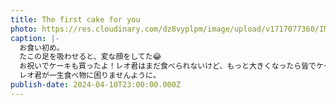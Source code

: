 ```yaml
---
title: The first cake for you
photo: https://res.cloudinary.com/dz8vyplpm/image/upload/v1717077360/IMG_9474_ufguwv.jpg
caption: |-
  お食い初め。
  たこの足を吸わせると、変な顔をしてた😂
  お祝いでケーキも買ったよ！レオ君はまだ食べられないけど、もっと大きくなったら皆でケーキを食べようね。
  レオ君が一生食べ物に困りませんように。
publish-date: 2024-04-10T23:00:00.000Z
---
```

